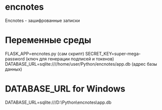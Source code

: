 # encnotes
Encnotes - зашифрованные записки

# Переменные среды
FLASK_APP=encnotes.py (сам скрипт)
SECRET_KEY=super-mega-password (ключ для генерации подписей и токенов)
DATABASE_URL=sqlite:////home/user/Python/encnotes/app.db (адрес базы данных)

# DATABASE_URL for Windows
DATABASE_URL=sqlite:///D:\Python\encnotes\app.db
